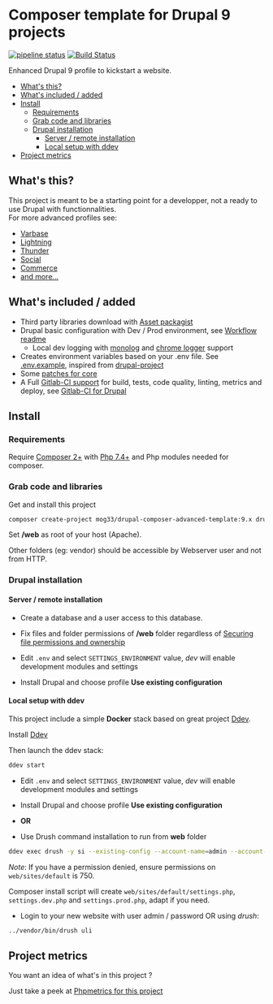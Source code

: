 # Composer template for Drupal 9 projects

[![pipeline status](https://gitlab.com/mog33/drupal-composer-advanced-template/badges/9.x/pipeline.svg)](https://gitlab.com/mog33/drupal-composer-advanced-template/commits/9.x-dev)
[![Build Status](https://travis-ci.org/Mogtofu33/drupal-composer-advanced-template.svg?branch=9.x)](https://travis-ci.org/Mogtofu33/drupal-composer-advanced-template)

Enhanced Drupal 9 profile to kickstart a website.

- [What's this?](#whats-this)
- [What's included / added](#whats-included--added)
- [Install](#install)
  - [Requirements](#requirements)
  - [Grab code and libraries](#grab-code-and-libraries)
  - [Drupal installation](#drupal-installation)
    - [Server / remote installation](#server--remote-installation)
    - [Local setup with ddev](#local-setup-with-ddev)
- [Project metrics](#project-metrics)

## What's this?

This project is meant to be a starting point for a developper, not a ready to
use Drupal with functionnalities.  
For more advanced profiles see:
  - [Varbase](https://www.drupal.org/project/varbase)
  - [Lightning](https://www.drupal.org/project/lightning)
  - [Thunder](https://www.drupal.org/project/thunder)
  - [Social](https://www.drupal.org/project/social)
  - [Commerce](https://www.drupal.org/project/commerce)
  - [and more...](https://www.drupal.org/project/project_distribution?f%5B0%5D=&f%5B1%5D=&f%5B2%5D=sm_core_compatibility%3A9&f%5B3%5D=sm_field_project_type%3Afull&f%5B4%5D=&f%5B5%5D=&text=&solrsort=iss_project_release_usage+desc&op=Search)

## What's included / added

- Third party libraries download with [Asset packagist](https://asset-packagist.org)
- Drupal basic configuration with Dev / Prod environment, see [Workflow readme](config/README.md)
  - Local dev logging with [monolog](https://github.com/Seldaek/monolog) and [chrome
    logger](https://craig.is/writing/chrome-logger) support
- Creates environment variables based on your .env file. See [.env.example](./.env.example), inspired from [drupal-project](https://github.com/drupal-composer/drupal-project)
- Some [patches for core](./composer.json#L258)
- A Full [Gitlab-CI support](https://gitlab.com/mog33/gitlab-ci-drupal) for build, tests, code quality, linting, metrics and deploy, see [Gitlab-CI for Drupal](https://gitlab.com/mog33/gitlab-ci-drupal)

## Install

### Requirements

Require [Composer 2+](https://getcomposer.org) with [Php 7.4+](http://php.net/) and Php modules needed for composer.

### Grab code and libraries

Get and install this project

```bash
composer create-project mog33/drupal-composer-advanced-template:9.x drupal --stability dev --no-interaction
```
Set **/web** as root of your host (Apache).

Other folders (eg: vendor) should be accessible by Webserver user and not from HTTP.

### Drupal installation

#### Server / remote installation

- Create a database and a user access to this database.

- Fix files and folder permissions of **/web** folder regardless of [Securing file permissions and ownership](https://www.drupal.org/node/244924)

- Edit `.env` and select `SETTINGS_ENVIRONMENT` value, _dev_ will enable development modules and settings

- Install Drupal and choose profile **Use existing configuration**

#### Local setup with ddev

This project include a simple **Docker** stack based on great project [Ddev](https://ddev.readthedocs.io/en/latest/).

Install [Ddev](https://ddev.readthedocs.io/en/latest/#installation)

Then launch the ddev stack:

```bash
ddev start
```

- Edit `.env` and select `SETTINGS_ENVIRONMENT` value, _dev_ will enable development modules and settings

- Install Drupal and choose profile **Use existing configuration**

- **OR**

- Use Drush command installation to run from **web** folder

```bash
ddev exec drush -y si --existing-config --account-name=admin --account-pass=password
```

_Note_: If you have a permission denied, ensure permissions on `web/sites/default` is 750.

Composer install script will create `web/sites/default/settings.php`, `settings.dev.php` and `settings.prod.php`, adapt if you need.

- Login to your new website with user admin / password OR using _drush_:

```bash
../vendor/bin/drush uli
```

## Project metrics

You want an idea of what's in this project ?

Just take a peek at [Phpmetrics for this project](https://mog33.gitlab.io/-/drupal-composer-advanced-template/-/jobs/265433512/artifacts/reports/phpmetrics/index.html)
